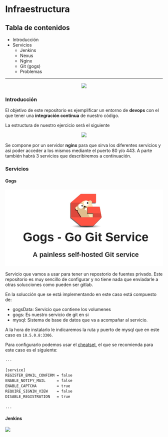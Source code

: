 # Infraestructura
## Tabla de contenidos
- Introducción
- Servicios
    - Jenkins
    - Nexus
    - Nginx
    - Git (gogs)
    - Problemas

---
<div style="text-align:center">
    <img src="https://i.imgur.com/rzqo4Rp.png" style="max-width:40%;"/>
</div>

### Introducción
El objetivo de este repositorio es ejemplificar un entorno de **devops**  con el que tener una **integración continua** de nuestro código.

La estructura de nuestro ejercicio será el siguiente

<div style="text-align:center">
    <img src="https://i.imgur.com/IaoOKhU.png" style="max-width:80%;"/>
</div>

Se compone por un servidor **nginx** para que sirva los diferentes servicios y asi poder acceder a los mismos mediante el puerto 80 y/o 443. A parte también habrá 3 servicios que describiremos a continuación.

### Servicios


#### Gogs

![Gogs](/readme_assets/gogs.jpg)


Servicio que vamos a usar para tener un repostorio de fuentes privado. Este repositorio es muy sencillo de configurar y no tiene nada que enviadarle a otras solucciones como pueden ser gitlab.

En la solucción que se está implementando en este caso está compuesto de:

- gogsData: Servicio que contiene los volumenes
- gogs: Es nuestro servicio de git en si
- mysql: Sistema de base de datos que va a acompañar al servicio.

A la hora de instalarlo le indicaremos la ruta y puerto de mysql que en este caso es `10.5.0.8:3306`.

Para configurarlo podemos usar el [cheatset](https://gogs.io/docs/advanced/configuration_cheat_sheet), el que se recomienda para este caso es el siguiente:

```bash
...

[service]
REGISTER_EMAIL_CONFIRM = false
ENABLE_NOTIFY_MAIL     = false
ENABLE_CAPTCHA         = true
REQUIRE_SIGNIN_VIEW    = false
DISABLE_REGISTRATION   = true

...
```

#### Jenkins

<img src="https://jenkins.io/sites/default/files/jenkins_logo.png"/>

